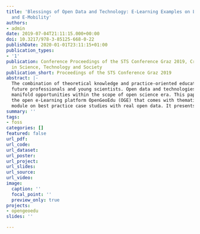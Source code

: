 ```yaml
---
title: 'Blessings of Open Data and Technology: E-Learning Examples on Land Use Monitoring
  and E-Mobility'
authors:
- admin
date: 2019-07-04T21:11:15.000+00:00
doi: 10.3217/978-3-85125-668-0-22
publishDate: 2020-01-01T23:11:15+01:00
publication_types:
- '1'
publication: Conference Proceedings of the STS Conference Graz 2019, Critical Issues
  in Science, Technology and Society
publication_short: Proceedings of the STS Conference Graz 2019
abstract: |-
  The combination of theoretical knowledge and practice-oriented education are key for
  future professionals and young scientists. Open data and technologies are providing
  manifold opportunities within the scope of open science era. This paper aims to present
  the open e-Learning platform OpenGeoEdu (OGE) that comes with thematic learning
  module on best practice case studies with real open data. It presents a brief introduction on two best practices case studies: (i) land use monitoring and (ii) e-mobility. The major components of the learning modules are: lecture, test, and practical exercise; besides short teasers and technical tutorials. The multimedia features are: videos, scripts, interactive elements, real data, web-portal and so on. OGE is adopting mostly the open software/&shy;tools/&shy;frameworks for developing massive open online courses (MOOC) platform, preparing teaching materials and communication purpose. A brief evaluation shows that the OGE properties are addressing the key components and approaches of open science. In fact, everyone can enjoy to learn, participate, contribute and disseminate.
summary: ''
tags:
- foss
categories: []
featured: false
url_pdf: 
url_code: 
url_dataset: 
url_poster: 
url_project: 
url_slides: 
url_source: 
url_video: 
image:
  caption: ''
  focal_point: ''
  preview_only: true
projects:
- opengeoedu
slides: ''

---
```

